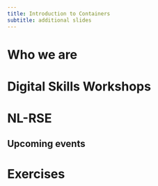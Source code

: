 ```yaml
---
title: Introduction to Containers
subtitle: additional slides
---
```


# Who we are

# Digital Skills Workshops

# NL-RSE
## Upcoming events

# Exercises
